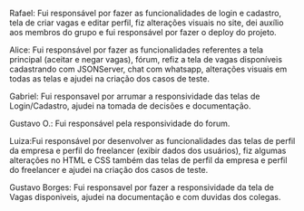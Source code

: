 Rafael: Fui responsável por fazer as funcionalidades de login e cadastro, tela de criar vagas e editar perfil, fiz alterações visuais no site, dei auxílio aos membros do grupo e fui responsável por fazer o deploy do projeto.

Alice: Fui responsável por fazer as funcionalidades referentes a tela principal (aceitar e negar vagas), fórum, refiz a tela de vagas disponíveis cadastrando com JSONServer, chat com whatsapp, alterações visuais em todas as telas e ajudei na criação dos casos de teste.

Gabriel: Fui responsavel por arrumar a responsividade das telas de Login/Cadastro, ajudei na tomada de decisões e documentação.

Gustavo O.: Fui responsável pela responsividade do forum.

Luiza:Fui responsável por desenvolver as funcionalidades das telas de perfil da empresa e perfil do freelancer (exibir dados dos usuários), fiz algumas alterações no HTML e CSS também das telas de perfil da empresa e perfil do freelancer e ajudei na criação dos casos de teste. 

Gustavo Borges: Fui responsavel por fazer a responsividade da tela de Vagas disponiveis, ajudei na documentação e com duvidas dos colegas.
